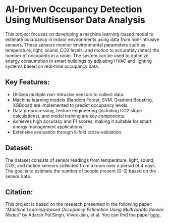 # AI-Driven Occupancy Detection Using Multisensor Data Analysis

This project focuses on developing a machine learning-based model to estimate occupancy in indoor environments using data from non-intrusive sensors. These sensors monitor environmental parameters such as temperature, light, sound, CO2 levels, and motion to accurately detect the number of occupants in a room. The system can be used to optimize energy consumption in smart buildings by adjusting HVAC and lighting systems based on real-time occupancy data.

## Key Features:
- Utilizes multiple non-intrusive sensors to collect data.
- Machine learning models (Random Forest, SVM, Gradient Boosting, XGBoost) are implemented to predict occupancy levels.
- Data preprocessing, feature engineering (including CO2 slope calculations), and model training are key components.
- Achieves high accuracy and F1 scores, making it suitable for smart energy management applications.
- Extensive evaluation through k-fold cross-validation.

## Dataset:
The dataset consists of sensor readings from temperature, light, sound, CO2, and motion sensors collected from a room over a period of 4 days. The goal is to estimate the number of people present (0-3) based on the sensor data.

## Citation:
This project is based on the research presented in the following paper:  
*"Machine Learning-based Occupancy Estimation Using Multivariate Sensor Nodes"* by Adarsh Pal Singh, Vivek Jain, et al. You can find the paper [here](https://ieeexplore.ieee.org/document/8644432).
